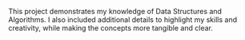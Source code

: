 This project demonstrates my knowledge of Data Structures and Algorithms. I also included additional details to highlight my skills and creativity, while making the concepts more tangible and clear.
